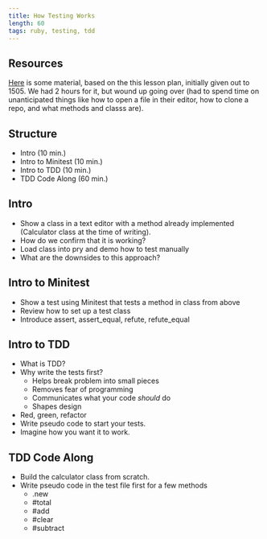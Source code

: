 ```yaml
---
title: How Testing Works
length: 60
tags: ruby, testing, tdd
---
```



## Resources

[Here](https://github.com/JoshCheek/how-to-test) is some material, based on the this lesson plan, initially given out to 1505. We had 2 hours for it, but wound up going over (had to spend time on unanticipated things like how to open a file in their editor, how to clone a repo, and what methods and classs are).

## Structure

- Intro (10 min.)
- Intro to Minitest (10 min.)
- Intro to TDD (10 min.)
- TDD Code Along (60 min.)

## Intro

- Show a class in a text editor with a method already implemented (Calculator class at the time of writing).
- How do we confirm that it is working?
- Load class into pry and demo how to test manually
- What are the downsides to this approach?

## Intro to Minitest

- Show a test using Minitest that tests a method in class from above
- Review how to set up a test class
- Introduce assert, assert_equal, refute, refute_equal

## Intro to TDD

- What is TDD?
- Why write the tests first?
  - Helps break problem into small pieces
  - Removes fear of programming
  - Communicates what your code _should_ do
  - Shapes design
- Red, green, refactor
- Write pseudo code to start your tests.
- Imagine how you want it to work.

## TDD Code Along

- Build the calculator class from scratch.
- Write pseudo code in the test file first for a few methods
  - .new
  - #total
  - #add
  - #clear
  - #subtract
